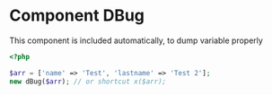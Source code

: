 # Component DBug

This component is included automatically, to dump variable properly

```php
<?php

$arr = ['name' => 'Test', 'lastname' => 'Test 2'];
new dBug($arr); // or shortcut x($arr);
```





